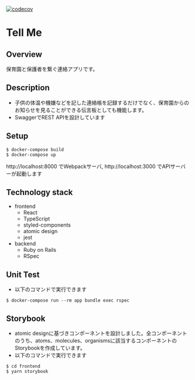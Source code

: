 [![codecov](https://codecov.io/gh/Hiroto-Nagashima/Tell_Me/branch/develop/graph/badge.svg)](https://codecov.io/gh/Hiroto-Nagashima/Tell_Me)
# Tell Me
## Overview

保育園と保護者を繋ぐ連絡アプリです。

## Description

- 子供の体温や機嫌などを記した連絡帳を記録するだけでなく、保育園からのお知らせを見ることができる伝言板としても機能します。
- SwaggerでREST APIを設計しています

## Setup
```
$ docker-compose build
$ docker-compose up
```
http://localhost:8000 でWebpackサーバ, http://localhost:3000 でAPIサーバーが起動します

## Technology stack
- frontend
  - React
  - TypeScript
  - styled-components
  - atomic design
  - jest
- backend
  - Ruby on Rails
  - RSpec

## Unit Test

- 以下のコマンドで実行できます
```
$ docker-compose run --rm app bundle exec rspec
```
## Storybook
- atomic designに基づきコンポーネントを設計しました。全コンポーネントのうち、atoms、molecules、organismsに該当するコンポーネントのStorybookを作成しています。
- 以下のコマンドで実行できます
```
$ cd frontend
$ yarn storybook
```
